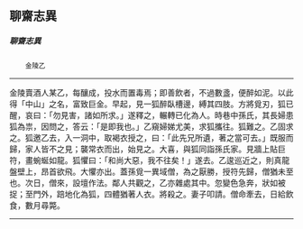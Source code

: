 

## 聊齋志異

##### 聊齋志異
　　`金陵乙`

* * *

金陵賣酒人某乙，每釀成，投水而置毒焉；即善飲者，不過數盞，便醉如泥。以此得「中山」之名，富致巨金。早起，見一狐醉臥槽邊，縛其四肢。方將覓刃，狐已醒，哀曰：「勿見害，諸如所求。」遂釋之，輾轉已化為人。時巷中孫氏，其長婦患狐為祟，因問之，答云：「是即我也。」乙窺婦娣尤美，求狐攜往。狐難之。乙固求之。狐邀乙去，入一洞中，取褐衣授之，曰：「此先兄所遺，著之當可去。」既服而歸，家人皆不之見；襲常衣而出，始見之。大喜，與狐同詣孫氏家。見牆上貼巨符，畫蜿蜒如龍。狐懼曰：「和尚大惡，我不往矣！」遂去。乙逡巡近之，則真龍盤壁上，昂首欲飛。大懼亦出。蓋孫覓一異域僧，為之厭勝，授符先歸，僧猶未至也。次日，僧來，設壇作法。鄰人共觀之，乙亦雜處其中。忽變色急奔，狀如被捉；至門外，踣地化為狐，四體猶著人衣。將殺之。妻子叩請。僧命牽去，日給飲食，數月尋斃。

* * *

